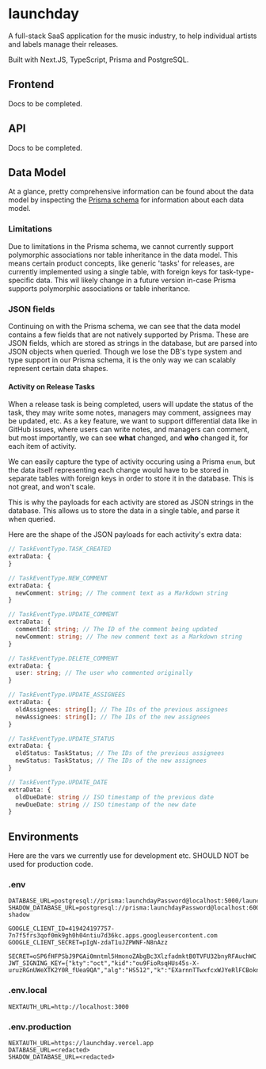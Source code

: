# launchday

A full-stack SaaS application for the music industry, to help individual artists and labels manage their releases.

Built with Next.JS, TypeScript, Prisma and PostgreSQL.

## Frontend

Docs to be completed.

## API

Docs to be completed.

## Data Model

At a glance, pretty comprehensive information can be found about the data model by inspecting the [Prisma schema]('./prisma/schema.prisma') for information about each data model.

### Limitations

Due to limitations in the Prisma schema, we cannot currently support polymorphic associations nor table inheritance in the data model. This means certain product concepts, like generic 'tasks' for releases, are currently implemented using a single table, with foreign keys for task-type-specific data. This wil likely change in a future version in-case Prisma supports polymorphic associations or table inheritance.

### JSON fields

Continuing on with the Prisma schema, we can see that the data model contains a few fields that are not natively supported by Prisma. These are JSON fields, which are stored as strings in the database, but are parsed into JSON objects when queried. Though we lose the DB's type system and type support in our Prisma schema, it is the only way we can scalably represent certain data shapes.

#### Activity on Release Tasks

When a release task is being completed, users will update the status of the task, they may write some notes, managers may comment, assignees may be updated, etc. As a key feature, we want to support differential data like in GitHub issues, where users can write notes, and managers can comment, but most importantly, we can see **what** changed, and **who** changed it, for each item of activity.

We can easily capture the type of activity occuring using a Prisma `enum`, but the data itself representing each change would have to be stored in separate tables with foreign keys in order to store it in the database. This is not great, and won't scale.

This is why the payloads for each activity are stored as JSON strings in the database. This allows us to store the data in a single table, and parse it when queried.

Here are the shape of the JSON payloads for each activity's extra data:

```ts
// TaskEventType.TASK_CREATED
extraData: {
}

// TaskEventType.NEW_COMMENT
extraData: {
  newComment: string; // The comment text as a Markdown string
}

// TaskEventType.UPDATE_COMMENT
extraData: {
  commentId: string; // The ID of the comment being updated
  newComment: string; // The new comment text as a Markdown string
}

// TaskEventType.DELETE_COMMENT
extraData: {
  user: string; // The user who commented originally
}

// TaskEventType.UPDATE_ASSIGNEES
extraData: {
  oldAssignees: string[]; // The IDs of the previous assignees
  newAssignees: string[]; // The IDs of the new assignees
}

// TaskEventType.UPDATE_STATUS
extraData: {
  oldStatus: TaskStatus; // The IDs of the previous assignees
  newStatus: TaskStatus; // The IDs of the new assignees
}

// TaskEventType.UPDATE_DATE
extraData: {
  oldDueDate: string // ISO timestamp of the previous date
  newDueDate: string // ISO timestamp of the new date
}
```

## Environments

Here are the vars we currently use for development etc. SHOULD NOT be used for production code.

### .env

```env
DATABASE_URL=postgresql://prisma:launchdayPassword@localhost:5000/launchday
SHADOW_DATABASE_URL=postgresql://prisma:launchdayPassword@localhost:6000/launchday-shadow

GOOGLE_CLIENT_ID=419424197757-7n7f5frs3qof0mk9gh0h04ntiu7d36kc.apps.googleusercontent.com
GOOGLE_CLIENT_SECRET=pIgN-zdaT1uJZPWNF-N8nAzz

SECRET=oSP6fHFPSbJ9PGAi0mntml5HmonoZAbgBc3XlzfadmktB0TVFU32bnyRFAuchWC
JWT_SIGNING_KEY={"kty":"oct","kid":"ou9FioRsqHUs45s-X-uruzRGnUWeXTK2Y0R_fUea9QA","alg":"HS512","k":"EXarnnTTwxfcxWJYeRlFCBoknYKEUpgvZaANEeEFeQY"}
```

### .env.local

```env
NEXTAUTH_URL=http://localhost:3000
```

### .env.production

```env
NEXTAUTH_URL=https://launchday.vercel.app
DATABASE_URL=<redacted>
SHADOW_DATABASE_URL=<redacted>
```
